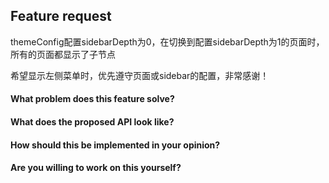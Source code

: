 <!-- Please don't delete this template or we'll close your issue -->
<!-- Before creating an issue please make sure you are using the latest version of VuePress. -->

## Feature request
themeConfig配置sidebarDepth为0，在切换到配置sidebarDepth为1的页面时，所有的页面都显示了子节点

希望显示左侧菜单时，优先遵守页面或sidebar的配置，非常感谢！
<!-- Please ask questions on StackOverflow. -->
<!-- https://stackoverflow.com/questions/ask?tags=vuepress -->
<!-- Issues which contain questions or support requests will be closed. -->

#### What problem does this feature solve?

#### What does the proposed API look like?

#### How should this be implemented in your opinion?

#### Are you willing to work on this yourself?

